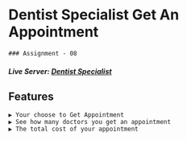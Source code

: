 # Dentist Specialist Get An Appointment
    ### Assignment - 08

 ##### Live Server: [Dentist Specialist](https://doctors-a8.netlify.app/) 


## Features

    ▶ Your choose to Get Appointment
    ▶ See how many doctors you get an appointment
    ▶ The total cost of your appointment